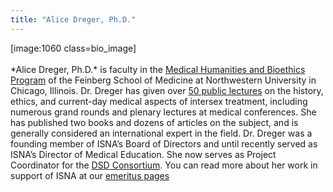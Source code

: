 ```yaml
---
title: "Alice Dreger, Ph.D."
---
```


[image:1060 class=bio_image]<br><br>\*Alice Dreger, Ph.D.\* is faculty in the [Medical Humanities and Bioethics Program][1] of the Feinberg School of Medicine at Northwestern University in Chicago, Illinois. Dr. Dreger has given over [50 public lectures][2] on the history, ethics, and current-day medical aspects of intersex treatment, including numerous grand rounds and plenary lectures at medical conferences. She has published two books and dozens of articles on the subject, and is generally considered an international expert in the field. Dr. Dreger was a founding member of <span class="caps">ISNA</span>&#8217;s Board of Directors and until recently served as <span class="caps">ISNA</span>&#8217;s Director of Medical Education. She now serves as Project Coordinator for the [<span class="caps">DSD</span> Consortium][3]. You can read more about her work in support of <span class="caps">ISNA</span> at our [emeritus pages][4]

 [1]: http://www.medschool.northwestern.edu/mhb/
 [2]: http://www.alicedreger.com/speaking/lectures
 [3]: http://dsdguidelines.org
 [4]: http://www.isna.org/about/emeritus/.